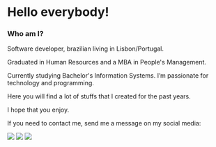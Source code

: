 # Hello everybody!

### Who am I?
<p>Software developer, brazilian living in Lisbon/Portugal.
<p>Graduated in Human Resources and a MBA in People's Management.
<p>Currently studying Bachelor's Information Systems. I’m passionate for technology and programming.
  
Here you will find a lot of stuffs that I created for the past years.

I hope that you enjoy.

If you need to contact me, send me a message on my social media:

<a href="https://www.linkedin.com/in/alanensina/"><img src="https://img.shields.io/badge/linkedin-%230077B5.svg?&style=for-the-badge&logo=linkedin&logoColor=white"/></a>
<a href="mailto:alanvinicius.ce@gmail.com"><img src="https://img.shields.io/badge/gmail-D14836?&style=for-the-badge&logo=gmail&logoColor=white"/></a>
<a href="https://www.facebook.com/alanvce/"><img src="https://img.shields.io/badge/facebook-%231877F2.svg?&style=for-the-badge&logo=facebook&logoColor=white"/></a>

